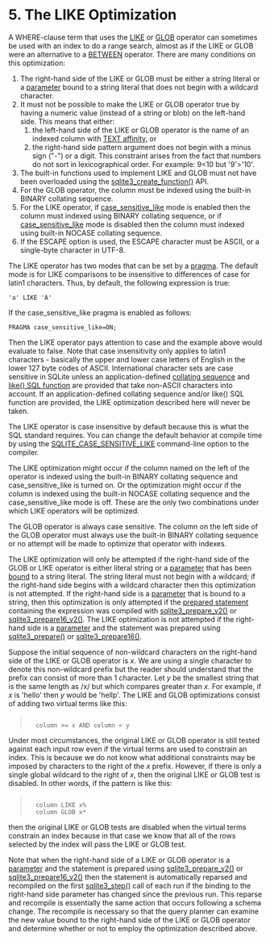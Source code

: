 # 5\. The LIKE Optimization



 A WHERE\-clause term that uses the [LIKE](lang_expr.html#like) or [GLOB](lang_expr.html#glob) operator
 can sometimes be used with an index to do a range search, 
 almost as if the LIKE or GLOB were an alternative to a [BETWEEN](lang_expr.html#between)
 operator.
 There are many conditions on this optimization:






1. The right\-hand side of the LIKE or GLOB must be either a string literal
 or a [parameter](lang_expr.html#varparam) bound to a string literal
 that does not begin with a wildcard character.
2. It must not be possible to make the LIKE or GLOB operator true by
 having a numeric value (instead of a string or blob) on the
 left\-hand side. This means that either:
	1. the left\-hand side of the LIKE or GLOB operator is the name
	 of an indexed column with [TEXT affinity](datatype3.html#affinity), or
	2. the right\-hand side pattern argument does not begin with a
	 minus sign ("\-") or a digit.
 This constraint arises from the fact that numbers do not sort in
 lexicographical order. For example: 9\<10 but '9'\>'10'.
3. The built\-in functions used to implement LIKE and GLOB must not
 have been overloaded using the [sqlite3\_create\_function()](c3ref/create_function.html) API.
4. For the GLOB operator, the column must be indexed using the 
 built\-in BINARY collating sequence.
5. For the LIKE operator, if [case\_sensitive\_like](pragma.html#pragma_case_sensitive_like) mode is enabled then
 the column must indexed using BINARY collating sequence, or if
 [case\_sensitive\_like](pragma.html#pragma_case_sensitive_like) mode is disabled then the column must indexed
 using built\-in NOCASE collating sequence.
6. If the ESCAPE option is used, the ESCAPE character must be ASCII,
 or a single\-byte character in UTF\-8\.



 The LIKE operator has two modes that can be set by a
 [pragma](pragma.html#pragma_case_sensitive_like). The
 default mode is for LIKE comparisons to be insensitive to differences
 of case for latin1 characters. Thus, by default, the following
 expression is true:




```
'a' LIKE 'A'

```


 If the case\_sensitive\_like pragma is enabled as follows:




```
PRAGMA case_sensitive_like=ON;

```


 Then the LIKE operator pays attention to case and the example above would
 evaluate to false. Note that case insensitivity only applies to
 latin1 characters \- basically the upper and lower case letters of English
 in the lower 127 byte codes of ASCII. International character sets
 are case sensitive in SQLite unless an application\-defined
 [collating sequence](datatype3.html#collation) and [like() SQL function](lang_corefunc.html#like) are provided that
 take non\-ASCII characters into account.
 If an application\-defined collating sequence and/or like() SQL
 function are provided, the LIKE optimization described here will never
 be taken.




 The LIKE operator is case insensitive by default because this is what
 the SQL standard requires. You can change the default behavior at
 compile time by using the [SQLITE\_CASE\_SENSITIVE\_LIKE](compile.html#case_sensitive_like) command\-line option
 to the compiler.




 The LIKE optimization might occur if the column named on the left of the
 operator is indexed using the built\-in BINARY collating sequence and
 case\_sensitive\_like is turned on. Or the optimization might occur if
 the column is indexed using the built\-in NOCASE collating sequence and the 
 case\_sensitive\_like mode is off. These are the only two combinations
 under which LIKE operators will be optimized.




 The GLOB operator is always case sensitive. The column on the left side
 of the GLOB operator must always use the built\-in BINARY collating sequence
 or no attempt will be made to optimize that operator with indexes.




 The LIKE optimization will only be attempted if
 the right\-hand side of the GLOB or LIKE operator is either
 literal string or a [parameter](lang_expr.html#varparam) that has been [bound](c3ref/bind_blob.html)
 to a string literal. The string literal must not
 begin with a wildcard; if the right\-hand side begins with a wildcard
 character then this optimization is not attempted. If the right\-hand side 
 is a [parameter](lang_expr.html#varparam) that is bound to a string, then this optimization is
 only attempted if the [prepared statement](c3ref/stmt.html) containing the expression
 was compiled with [sqlite3\_prepare\_v2()](c3ref/prepare.html) or [sqlite3\_prepare16\_v2()](c3ref/prepare.html).
 The LIKE optimization is not attempted if the
 right\-hand side is a [parameter](lang_expr.html#varparam) and the statement was prepared using
 [sqlite3\_prepare()](c3ref/prepare.html) or [sqlite3\_prepare16()](c3ref/prepare.html).




 Suppose the initial sequence of non\-wildcard characters on the right\-hand
 side of the LIKE or GLOB operator is *x*. We are using a single 
 character to denote this non\-wildcard prefix but the reader should
 understand that the prefix can consist of more than 1 character.
 Let *y* be the smallest string that is the same length as /x/ but which
 compares greater than *x*. For example, if *x* is
 'hello' then
 *y* would be 'hellp'.
 The LIKE and GLOB optimizations consist of adding two virtual terms
 like this:


> ```
> 
>   column >= x AND column < y
> 
> ```





 Under most circumstances, the original LIKE or GLOB operator is still
 tested against each input row even if the virtual terms are used to
 constrain an index. This is because we do not know what additional
 constraints may be imposed by characters to the right
 of the *x* prefix. However, if there is only a single
 global wildcard to the right of *x*, then the original LIKE or 
 GLOB test is disabled.
 In other words, if the pattern is like this:


> ```
> 
>   column LIKE x%
>   column GLOB x*
> 
> ```





 then the original LIKE or GLOB tests are disabled when the virtual
 terms constrain an index because in that case we know that all of the
 rows selected by the index will pass the LIKE or GLOB test.




 Note that when the right\-hand side of a LIKE or GLOB operator is
 a [parameter](lang_expr.html#varparam) and the statement is prepared using [sqlite3\_prepare\_v2()](c3ref/prepare.html)
 or [sqlite3\_prepare16\_v2()](c3ref/prepare.html) then the statement is automatically reparsed
 and recompiled on the first [sqlite3\_step()](c3ref/step.html) call of each run if the binding
 to the right\-hand side parameter has changed since the previous run.
 This reparse and recompile is essentially the same action that occurs
 following a schema change. The recompile is necessary so that the query
 planner can examine the new value bound to the right\-hand side of the
 LIKE or GLOB operator and determine whether or not to employ the
 optimization described above.




